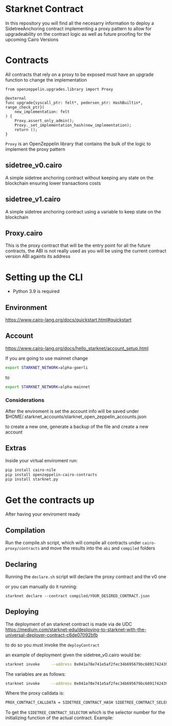 # Starknet Contract

In this repository you will find all the necesarry information to deploy a SidetreeAnchoring contract implementing a proxy pattern to allow for upgradeability on the contract logic as well as future proofing for the upcoming Cairo Versions

# Contracts

All contracts that rely on a proxy to be exposed must have an upgrade function to change the implementation

```cairo
from openzeppelin.upgrades.library import Proxy

@external
func upgrade{syscall_ptr: felt*, pedersen_ptr: HashBuiltin*, range_check_ptr}(
    new_implementation: felt
) {
    Proxy.assert_only_admin();
    Proxy._set_implementation_hash(new_implementation);
    return ();
}
```
`Proxy` is an OpenZeppelin library that contains the bulk of the logic to implement the proxy pattern

## sidetree_v0.cairo

A simple sidetree anchoring contract without keeping any state on the blockchain ensuring lower transactions costs

## sidetree_v1.cairo


A simple sidetree anchoring contract using a variable to keep state on the blockchain

## Proxy.cairo

This is the proxy contract that will be the entry point for all the future contracts, the ABI is not really used as you will be using the current contract version ABI againts its address 

# Setting up the CLI

- Python 3.9 is required 


## Environment

https://www.cairo-lang.org/docs/quickstart.html#quickstart

## Account

https://www.cairo-lang.org/docs/hello_starknet/account_setup.html

If you are going to use mainnet change 

```sh
export STARKNET_NETWORK=alpha-goerli
```

to

```sh
export STARKNET_NETWORK=alpha-mainnet
```


### Considerations

After the enviroment is set the account info will be saved under $HOME/.starknet_accounts/starknet_open_zeppelin_accounts.json

to create a new one, generate a backup of the file and create a new account

## Extras

Inside your virtual enviroment run:

```sh
pip install cairo-nile
pip install openzeppelin-cairo-contracts
pip install starknet.py
```


# Get the contracts up

After having your enviroment ready

## Compilation

Run the compile.sh script, which will compile all contracts under `cairo-proxy/contracts` and move the results into the `abi` and `compiled` folders

## Declaring

Running the `declare.sh` script will declare the proxy contract and the v0 one

or you can manually do it running: 
```
starknet declare --contract compiled/YOUR_DESIRED_CONTRACT.json
```

## Deploying

The deployment of an starknet contract is made via de UDC https://medium.com/starknet-edu/deploying-to-starknet-with-the-universal-deployer-contract-c6de07092bfb

to do so you must invoke the `deployContract` 


an example of deployment given the sidetree_v0.cairo would be:
```sh
starknet invoke     --address 0x041a78e741e5af2fec34b695679bc6891742439f7afb8484ecd7766661ad02bf     --abi ../../UDC.json     --function deployContract     --inputs 0x780420e10f0de9ab10600d6a3a0023f996522bba30d98808c07f7e432f6a05d 8888 0 4 0x76a33aacc197c42ff86616f63ab77ed90213f989001fe98e0a5662430158051 1295919550572838631247819983596733806859788957403169325509326258146877103642 1 0x33a8ea1e0c0e638627b6627353f5edcebaadd922accf9f1031fd3e2fe2a412d

```

The variables are as follows:

```sh
starknet invoke     --address 0x041a78e741e5af2fec34b695679bc6891742439f7afb8484ecd7766661ad02bf     --abi ../../UDC.json     --function deployContract     --inputs PROXY_CONTRACT_HASH SALTING UNIQUE PROXY_CONTRACY_HASH_CALLDATA_LEN PROXY_CONTRACT_CALLDATA 
```

Where the proxy calldata is:

```sh
PROX_CONTRACT_CALLDATA = SIDETREE_CONTRACT_HASH SIDETREE_CONTRACT_SELECTOR SIDETREE_V0_CALLDATA CONTRACT_OWNER_ADDRES
```

To get the `SIDETREE_CONTRACT_SELECTOR` which is the selector number for the initializing function of the actual contract. Example:
